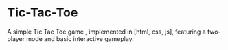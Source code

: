 # Tic-Tac-Toe
A simple Tic Tac Toe game , implemented in [html, css, js], featuring a two-player mode and basic interactive gameplay.
